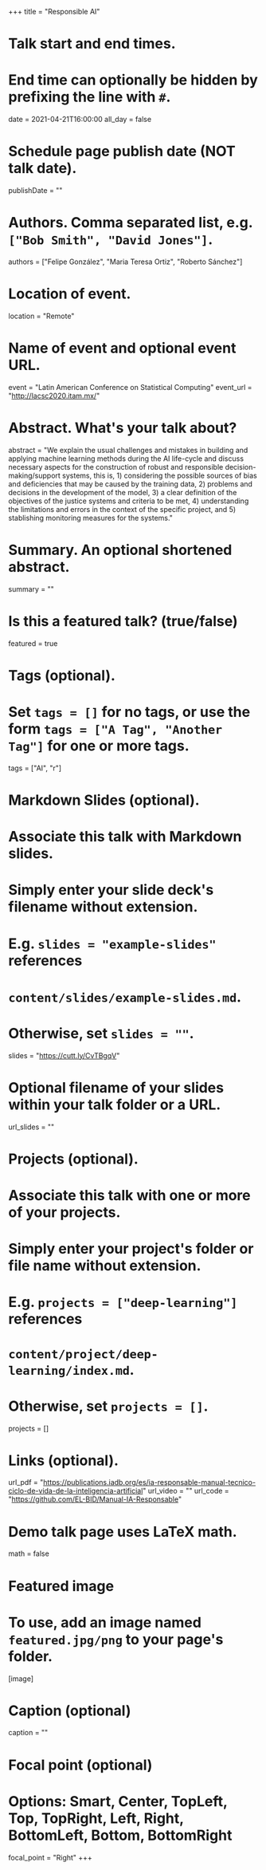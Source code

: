 +++
title = "Responsible AI"

# Talk start and end times.
#   End time can optionally be hidden by prefixing the line with `#`.
date = 2021-04-21T16:00:00
all_day = false

# Schedule page publish date (NOT talk date).
publishDate = ""

# Authors. Comma separated list, e.g. `["Bob Smith", "David Jones"]`.
authors = ["Felipe González", "Maria Teresa Ortiz", "Roberto Sánchez"]

# Location of event.
location = "Remote"

# Name of event and optional event URL.
event = "Latin American Conference on Statistical Computing"
event_url = "http://lacsc2020.itam.mx/"

# Abstract. What's your talk about?
abstract = "We explain the usual challenges and mistakes in building and applying machine learning methods during the AI life-cycle and discuss necessary aspects for the construction of robust and responsible decision-making/support systems, this is, 1) considering the possible sources of bias and deficiencies that may be caused by the training data, 2) problems and decisions in the development of the model, 3) a clear definition of the objectives of the justice systems and criteria to be met, 4) understanding the limitations and errors in the context of the specific project, and 5) stablishing monitoring measures for the systems."

# Summary. An optional shortened abstract.
summary = ""

# Is this a featured talk? (true/false)
featured = true

# Tags (optional).
#   Set `tags = []` for no tags, or use the form `tags = ["A Tag", "Another Tag"]` for one or more tags.
tags = ["AI", "r"]

# Markdown Slides (optional).
#   Associate this talk with Markdown slides.
#   Simply enter your slide deck's filename without extension.
#   E.g. `slides = "example-slides"` references 
#   `content/slides/example-slides.md`.
#   Otherwise, set `slides = ""`.
slides = "https://cutt.ly/CvTBgqV"

# Optional filename of your slides within your talk folder or a URL.
url_slides = ""

# Projects (optional).
#   Associate this talk with one or more of your projects.
#   Simply enter your project's folder or file name without extension.
#   E.g. `projects = ["deep-learning"]` references 
#   `content/project/deep-learning/index.md`.
#   Otherwise, set `projects = []`.
projects = []

# Links (optional).
url_pdf = "https://publications.iadb.org/es/ia-responsable-manual-tecnico-ciclo-de-vida-de-la-inteligencia-artificial"
url_video = ""
url_code = "https://github.com/EL-BID/Manual-IA-Responsable"

# Demo talk page uses LaTeX math.
math = false

# Featured image
# To use, add an image named `featured.jpg/png` to your page's folder. 
[image]
  # Caption (optional)
  caption = ""

  # Focal point (optional)
  # Options: Smart, Center, TopLeft, Top, TopRight, Left, Right, BottomLeft, Bottom, BottomRight
  focal_point = "Right"
+++
